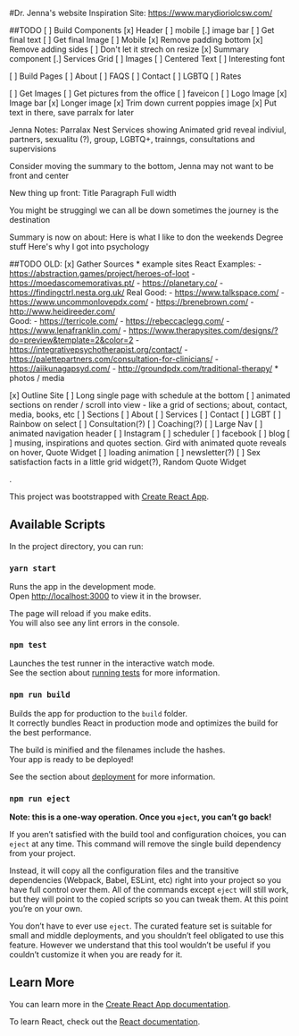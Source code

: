 #Dr. Jenna's website
Inspiration Site: https://www.marydioriolcsw.com/

##TODO
[ ] Build Components
	[x] Header
		[ ] mobile
	[.] image bar
		[ ] Get final text
		[ ] Get final Image
		[ ] Mobile
		[x] Remove padding bottom
		[x] Remove adding sides
		[ ] Don't let it strech on resize
	[x] Summary component
	[.] Services Grid
		[ ] Images
		[ ] Centered Text
		[ ] Interesting font

[ ] Build Pages
	[ ] About
	[ ] FAQS
	[ ] Contact
	[ ] LGBTQ
	[ ] Rates

[ ] Get Images 
	[ ] Get pictures from the office
	[ ] faveicon
	[ ] Logo Image
	[x] Image bar
		[x] Longer image
			[x] Trim down current poppies image
			[x] Put text in there, save parralx for later
			

Jenna Notes:
Parralax
Nest Services showing
	Animated grid reveal
		indiviul, partners, sexualitu (?), group, LGBTQ+, trainngs, consultations and supervisions
	
Consider moving the summary to the bottom, Jenna may not want to be front and center

New thing up front:
Title
Paragraph
Full width

You might be struggingl
we can all be down sometimes
the journey is the destination


Summary is now on about:
Here is what I like to don the weekends
Degree stuff
Here's why I got into psychology







































##TODO OLD:
[x] Gather Sources
	* example sites
	React Examples:
	- https://abstraction.games/project/heroes-of-loot
	- https://moedascomemorativas.pt/
	- https://planetary.co/
	- https://findingctrl.nesta.org.uk/
	Real Good:
	- https://www.talkspace.com/
	- https://www.uncommonlovepdx.com/
	- https://brenebrown.com/
	- http://www.heidireeder.com/	
	Good:
	- https://terricole.com/
	- https://rebeccaclegg.com/
	- https://www.lenafranklin.com/
	- https://www.therapysites.com/designs/?do=preview&template=2&color=2
	- https://integrativepsychotherapist.org/contact/
	- https://palettepartners.com/consultation-for-clinicians/
	- https://aiikunagapsyd.com/
	- http://groundpdx.com/traditional-therapy/
	* photos / media

[x] Outline Site
	[ ] Long single page with schedule at the bottom
		[ ] animated sections on render / scroll into view
			- like a grid of sections; about, contact, media, books, etc
	[ ] Sections
		[ ] About
		[ ] Services
		[ ] Contact
		[ ] LGBT
			[ ] Rainbow on select
		[ ] Consultation(?)
		[ ] Coaching(?)
	[ ] Large Nav
	[ ] animated navigation header
	[ ] Instagram
	[ ] scheduler
	[ ] facebook
	[ ] blog
	[ ] musing, inspirations and quotes section. Gird with animated quote reveals on hover, Quote Widget
	[ ] loading animation
	[ ] newsletter(?)
	[ ] Sex satisfaction facts in a little grid widget(?), Random Quote Widget


.


This project was bootstrapped with [Create React App](https://github.com/facebook/create-react-app).

## Available Scripts

In the project directory, you can run:

### `yarn start`

Runs the app in the development mode.<br>
Open [http://localhost:3000](http://localhost:3000) to view it in the browser.

The page will reload if you make edits.<br>
You will also see any lint errors in the console.

### `npm test`

Launches the test runner in the interactive watch mode.<br>
See the section about [running tests](https://facebook.github.io/create-react-app/docs/running-tests) for more information.

### `npm run build`

Builds the app for production to the `build` folder.<br>
It correctly bundles React in production mode and optimizes the build for the best performance.

The build is minified and the filenames include the hashes.<br>
Your app is ready to be deployed!

See the section about [deployment](https://facebook.github.io/create-react-app/docs/deployment) for more information.

### `npm run eject`

**Note: this is a one-way operation. Once you `eject`, you can’t go back!**

If you aren’t satisfied with the build tool and configuration choices, you can `eject` at any time. This command will remove the single build dependency from your project.

Instead, it will copy all the configuration files and the transitive dependencies (Webpack, Babel, ESLint, etc) right into your project so you have full control over them. All of the commands except `eject` will still work, but they will point to the copied scripts so you can tweak them. At this point you’re on your own.

You don’t have to ever use `eject`. The curated feature set is suitable for small and middle deployments, and you shouldn’t feel obligated to use this feature. However we understand that this tool wouldn’t be useful if you couldn’t customize it when you are ready for it.

## Learn More

You can learn more in the [Create React App documentation](https://facebook.github.io/create-react-app/docs/getting-started).

To learn React, check out the [React documentation](https://reactjs.org/).
